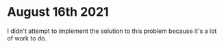 # August 16th 2021
I didn't attempt to implement the solution to this problem because it's a lot of work to do.
